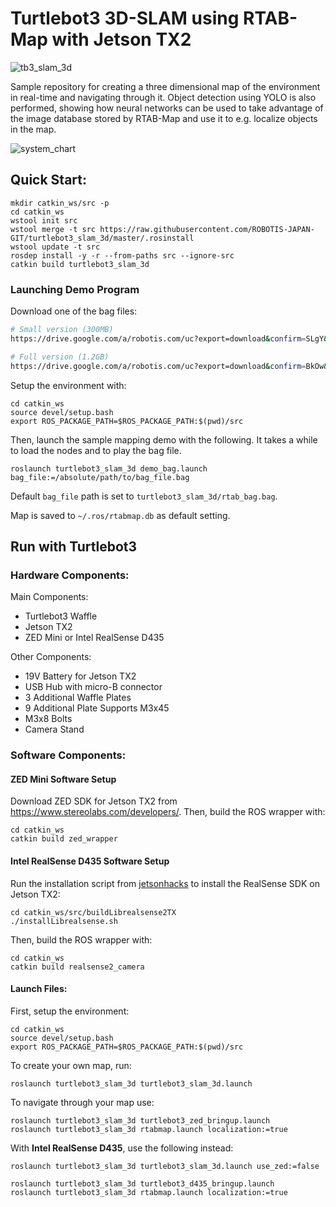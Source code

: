 # Turtlebot3 3D-SLAM using RTAB-Map with Jetson TX2

![tb3_slam_3d](https://user-images.githubusercontent.com/20625381/43825668-4e781b04-9b30-11e8-828e-3c572ff79b26.jpg)

Sample repository for creating a three dimensional map of the environment in real-time and navigating through it.
Object detection using YOLO is also performed, showing how neural networks can be used to take advantage of the image database stored by RTAB-Map and use it to e.g. localize objects in the map.

![system_chart](https://user-images.githubusercontent.com/20625381/45400779-10728100-b63d-11e8-8b66-60c1c3080269.png)


## Quick Start:

```
mkdir catkin_ws/src -p
cd catkin_ws
wstool init src
wstool merge -t src https://raw.githubusercontent.com/ROBOTIS-JAPAN-GIT/turtlebot3_slam_3d/master/.rosinstall
wstool update -t src
rosdep install -y -r --from-paths src --ignore-src
catkin build turtlebot3_slam_3d
```

### Launching Demo Program

Download one of the bag files:
```sh
# Small version (300MB)
https://drive.google.com/a/robotis.com/uc?export=download&confirm=SLgY&id=1sfMhQV5ipJm0ghrvQ8HpOw2tTr179aiP

# Full version (1.2GB)
https://drive.google.com/a/robotis.com/uc?export=download&confirm=BkOw&id=1BUQdcuxshEC-W6O9Jkel6sUP9-FxkLca
```

Setup the environment with:
```
cd catkin_ws
source devel/setup.bash
export ROS_PACKAGE_PATH=$ROS_PACKAGE_PATH:$(pwd)/src
```

Then, launch the sample mapping demo with the following. It takes a while to load the nodes and to play the bag file.
```
roslaunch turtlebot3_slam_3d demo_bag.launch bag_file:=/absolute/path/to/bag_file.bag
```

Default `bag_file` path is set to `turtlebot3_slam_3d/rtab_bag.bag`.

Map is saved to `~/.ros/rtabmap.db` as default setting.


## Run with Turtlebot3

### Hardware Components:
Main Components:
- Turtlebot3 Waffle
- Jetson TX2
- ZED Mini or Intel RealSense D435

Other Components:
- 19V Battery for Jetson TX2
- USB Hub with micro-B connector
- 3 Additional Waffle Plates
- 9 Additional Plate Supports M3x45
- M3x8 Bolts
- Camera Stand

### Software Components:

#### ZED Mini Software Setup
Download ZED SDK for Jetson TX2 from https://www.stereolabs.com/developers/.
Then, build the ROS wrapper with:
```
cd catkin_ws
catkin build zed_wrapper
```

#### Intel RealSense D435 Software Setup
Run the installation script from [jetsonhacks](https://github.com/jetsonhacks/buildLibrealsense2TX) to install the RealSense SDK on Jetson TX2:
```
cd catkin_ws/src/buildLibrealsense2TX
./installLibrealsense.sh 
```
Then, build the ROS wrapper with:
```
cd catkin_ws
catkin build realsense2_camera
```

#### Launch Files:

First, setup the environment:
```
cd catkin_ws
source devel/setup.bash
export ROS_PACKAGE_PATH=$ROS_PACKAGE_PATH:$(pwd)/src
```

To create your own map, run:
```
roslaunch turtlebot3_slam_3d turtlebot3_slam_3d.launch
```

To navigate through your map use:
```
roslaunch turtlebot3_slam_3d turtlebot3_zed_bringup.launch
roslaunch turtlebot3_slam_3d rtabmap.launch localization:=true
```

With **Intel RealSense D435**, use the following instead:
```
roslaunch turtlebot3_slam_3d turtlebot3_slam_3d.launch use_zed:=false
```
```
roslaunch turtlebot3_slam_3d turtlebot3_d435_bringup.launch
roslaunch turtlebot3_slam_3d rtabmap.launch localization:=true
```

